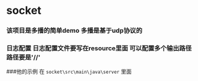 # socket

### 该项目是多播的简单demo 多播是基于udp协议的
### 日志配置  日志配置文件要写在resource里面  可以配置多个输出路径  路径要是'//'
###他的示例 在 `socket\src\main\java\server` 里面
